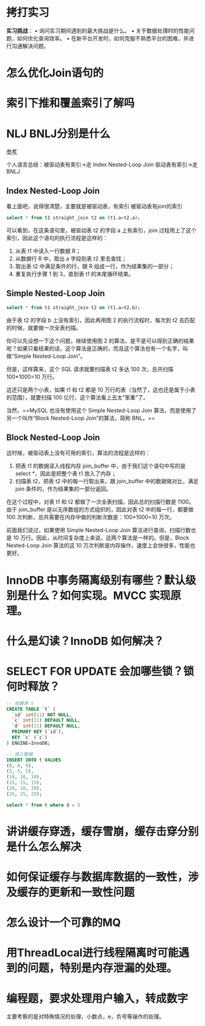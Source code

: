 
# 拷打实习
**实习挑战**：
• 询问实习期间遇到的最大挑战是什么。
• 关于数据处理时的性能问题，如何优化查询效率。
• 在新平台开发时，如何克服不熟悉平台的困难，并进行沟通解决问题。


# 怎么优化Join语句的

# 索引下推和覆盖索引了解吗



# NLJ BNLJ分别是什么
[参考](https://learn.lianglianglee.com/%e4%b8%93%e6%a0%8f/MySQL%e5%ae%9e%e6%88%9845%e8%ae%b2/34%20%20%e5%88%b0%e5%ba%95%e5%8f%af%e4%b8%8d%e5%8f%af%e4%bb%a5%e4%bd%bf%e7%94%a8join%ef%bc%9f.md)

个人语言总结：被驱动表有索引->走 Index Nested-Loop Join
			 驱动表有索引->走BNLJ
## Index Nested-Loop Join
看上面吧，说得很清楚，主要就是被驱动表，有索引
被驱动表有join的索引

```sql
select * from t1 straight_join t2 on (t1.a=t2.a);
```

可以看到，在这条语句里，被驱动表 t2 的字段 a 上有索引，join 过程用上了这个索引，因此这个语句的执行流程是这样的：

1. 从表 t1 中读入一行数据 R；
2. 从数据行 R 中，取出 a 字段到表 t2 里去查找；
3. 取出表 t2 中满足条件的行，跟 R 组成一行，作为结果集的一部分；
4. 重复执行步骤 1 到 3，直到表 t1 的末尾循环结束。

## Simple Nested-Loop Join

```sql
select * from t1 straight_join t2 on (t1.a=t2.b);
```

由于表 t2 的字段 b 上没有索引，因此再用图 2 的执行流程时，每次到 t2 去匹配的时候，就要做一次全表扫描。

你可以先设想一下这个问题，继续使用图 2 的算法，是不是可以得到正确的结果呢？如果只看结果的话，这个算法是正确的，而且这个算法也有一个名字，叫做“Simple Nested-Loop Join”。

但是，这样算来，这个 SQL 请求就要扫描表 t2 多达 100 次，总共扫描 100*1000=10 万行。

这还只是两个小表，如果 t1 和 t2 都是 10 万行的表（当然了，这也还是属于小表的范围），就要扫描 100 亿行，这个算法看上去太“笨重”了。

当然，==MySQL 也没有使用这个 Simple Nested-Loop Join 算法，而是使用了另一个叫作“Block Nested-Loop Join”的算法，简称 BNL。==


## Block Nested-Loop Join

这时候，被驱动表上没有可用的索引，算法的流程是这样的：

1. 把表 t1 的数据读入线程内存 join_buffer 中，由于我们这个语句中写的是 select *，因此是把整个表 t1 放入了内存；
2. 扫描表 t2，把表 t2 中的每一行取出来，跟 join_buffer 中的数据做对比，满足 join 条件的，作为结果集的一部分返回。

在这个过程中，对表 t1 和 t2 都做了一次全表扫描，因此总的扫描行数是 1100。由于 join_buffer 是以无序数组的方式组织的，因此对表 t2 中的每一行，都要做 100 次判断，总共需要在内存中做的判断次数是：100*1000=10 万次。

前面我们说过，如果使用 Simple Nested-Loop Join 算法进行查询，扫描行数也是 10 万行。因此，从时间复杂度上来说，这两个算法是一样的。但是，Block Nested-Loop Join 算法的这 10 万次判断是内存操作，速度上会快很多，性能也更好。




# InnoDB 中事务隔离级别有哪些？默认级别是什么？如何实现。MVCC 实现原理。



# 什么是幻读？InnoDB 如何解决？


# SELECT FOR UPDATE 会加哪些锁？锁何时释放？

```sql
-- 创建表 t
CREATE TABLE `t` (
  `id` int(11) NOT NULL,
  `c` int(11) DEFAULT NULL,
  `d` int(11) DEFAULT NULL,
  PRIMARY KEY (`id`),
  KEY `c` (`c`)
) ENGINE=InnoDB;

-- 插入数据
INSERT INTO t VALUES
(0, 0, 0),
(5, 5, 5),
(10, 10, 10),
(15, 15, 15),
(20, 20, 20),
(25, 25, 25);

select * from t where d = 5
```


# 讲讲缓存穿透，缓存雪崩，缓存击穿分别是什么怎么解决


# 如何保证缓存与数据库数据的一致性，涉及缓存的更新和一致性问题


# 怎么设计一个可靠的MQ


# 用ThreadLocal进行线程隔离时可能遇到的问题，特别是内存泄漏的处理。



# 编程题，要求处理用户输入，转成数字

主要考察的是对特殊情况的处理，小数点，e，负号等操作的处理。